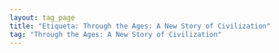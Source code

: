 ```yaml
---
layout: tag_page
title: "Etiqueta: Through the Ages: A New Story of Civilization"
tag: "Through the Ages: A New Story of Civilization"
---
```

